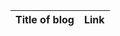 <table>
    <thead>
        <tr>
        <th>Title of blog</th>
        <th>Link</th>
        </tr>
    </thead>
    <tbody>
    </tbody>
</table>